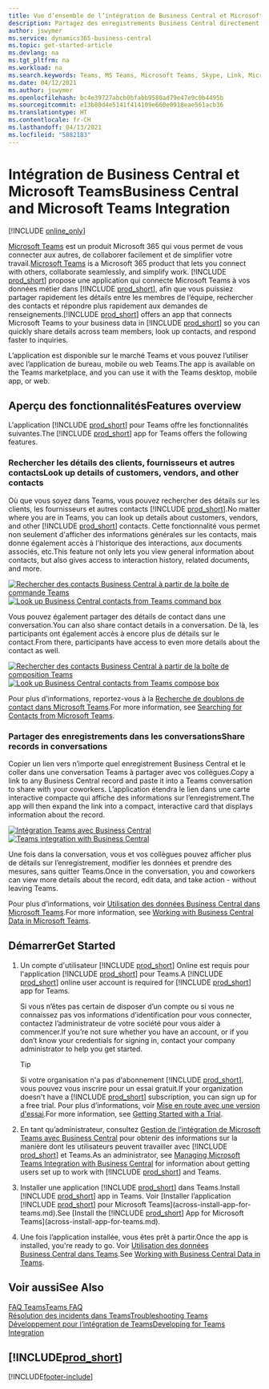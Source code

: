 ```yaml
---
title: Vue d’ensemble de l’intégration de Business Central et Microsoft Teams | Microsoft Docs
description: Partagez des enregistrements Business Central directement dans une conversation Teams.
author: jswymer
ms.service: dynamics365-business-central
ms.topic: get-started-article
ms.devlang: na
ms.tgt_pltfrm: na
ms.workload: na
ms.search.keywords: Teams, MS Teams, Microsoft Teams, Skype, Link, Microsoft 365, collaborate, collaboration, teamwork
ms.date: 04/12/2021
ms.author: jswymer
ms.openlocfilehash: bc4e39727abcb0bfabb9580ad79e47e9c0b4495b
ms.sourcegitcommit: e13b80d4e5141f414109e660e0918eae561acb36
ms.translationtype: HT
ms.contentlocale: fr-CH
ms.lasthandoff: 04/13/2021
ms.locfileid: "5882183"
---
```

# <a name="business-central-and-microsoft-teams-integration"></a><span data-ttu-id="aa34e-103">Intégration de Business Central et Microsoft Teams</span><span class="sxs-lookup"><span data-stu-id="aa34e-103">Business Central and Microsoft Teams Integration</span></span>

[!INCLUDE [online_only](includes/online_only.md)]

<span data-ttu-id="aa34e-104">[Microsoft Teams](https://www.microsoft.com/en-us/microsoft-365/microsoft-teams) est un produit Microsoft 365 qui vous permet de vous connecter aux autres, de collaborer facilement et de simplifier votre travail.</span><span class="sxs-lookup"><span data-stu-id="aa34e-104">[Microsoft Teams](https://www.microsoft.com/en-us/microsoft-365/microsoft-teams) is a Microsoft 365 product that lets you connect with others, collaborate seamlessly, and simplify work.</span></span> <span data-ttu-id="aa34e-105">[!INCLUDE [prod_short](includes/prod_short.md)] propose une application qui connecte Microsoft Teams à vos données métier dans [!INCLUDE [prod_short](includes/prod_short.md)], afin que vous puissiez partager rapidement les détails entre les membres de l’équipe, rechercher des contacts et répondre plus rapidement aux demandes de renseignements.</span><span class="sxs-lookup"><span data-stu-id="aa34e-105">[!INCLUDE [prod_short](includes/prod_short.md)] offers an app that connects Microsoft Teams to your business data in [!INCLUDE [prod_short](includes/prod_short.md)] so you can quickly share details across team members, look up contacts, and respond faster to inquiries.</span></span>

<span data-ttu-id="aa34e-106">L’application est disponible sur le marché Teams et vous pouvez l’utiliser avec l’application de bureau, mobile ou web Teams.</span><span class="sxs-lookup"><span data-stu-id="aa34e-106">The app is available on the Teams marketplace, and you can use it with the Teams desktop, mobile app, or web.</span></span>

## <a name="features-overview"></a><span data-ttu-id="aa34e-107">Aperçu des fonctionnalités</span><span class="sxs-lookup"><span data-stu-id="aa34e-107">Features overview</span></span>

<span data-ttu-id="aa34e-108">L'application [!INCLUDE [prod_short](includes/prod_short.md)] pour Teams offre les fonctionnalités suivantes.</span><span class="sxs-lookup"><span data-stu-id="aa34e-108">The [!INCLUDE [prod_short](includes/prod_short.md)] app for Teams offers the following features.</span></span>

### <a name="look-up-details-of-customers-vendors-and-other-contacts"></a><span data-ttu-id="aa34e-109">Rechercher les détails des clients, fournisseurs et autres contacts</span><span class="sxs-lookup"><span data-stu-id="aa34e-109">Look up details of customers, vendors, and other contacts</span></span>

<span data-ttu-id="aa34e-110">Où que vous soyez dans Teams, vous pouvez rechercher des détails sur les clients, les fournisseurs et autres contacts [!INCLUDE [prod_short](includes/prod_short.md)].</span><span class="sxs-lookup"><span data-stu-id="aa34e-110">No matter where you are in Teams, you can look up details about customers, vendors, and other [!INCLUDE [prod_short](includes/prod_short.md)] contacts.</span></span> <span data-ttu-id="aa34e-111">Cette fonctionnalité vous permet non seulement d'afficher des informations générales sur les contacts, mais donne également accès à l'historique des interactions, aux documents associés, etc.</span><span class="sxs-lookup"><span data-stu-id="aa34e-111">This feature not only lets you view general information about contacts, but also gives access to interaction history, related documents, and more.</span></span>

 <span data-ttu-id="aa34e-112">[![Rechercher des contacts Business Central à partir de la boîte de commande Teams](media/teams-contacts-overview.png)](media/teams-contacts-overview.png#lightbox)</span><span class="sxs-lookup"><span data-stu-id="aa34e-112">[![Look up Business Central contacts from Teams command box](media/teams-contacts-overview.png)](media/teams-contacts-overview.png#lightbox)</span></span>

<span data-ttu-id="aa34e-113">Vous pouvez également partager des détails de contact dans une conversation.</span><span class="sxs-lookup"><span data-stu-id="aa34e-113">You can also share contact details in a conversation.</span></span> <span data-ttu-id="aa34e-114">De là, les participants ont également accès à encore plus de détails sur le contact.</span><span class="sxs-lookup"><span data-stu-id="aa34e-114">From there, participants have access to even more details about the contact as well.</span></span>

 <span data-ttu-id="aa34e-115">[![Rechercher des contacts Business Central à partir de la boîte de composition Teams](media/teams-contacts.png)](media/teams-contacts.png#lightbox)</span><span class="sxs-lookup"><span data-stu-id="aa34e-115">[![Look up Business Central contacts from Teams compose box](media/teams-contacts.png)](media/teams-contacts.png#lightbox)</span></span>

<span data-ttu-id="aa34e-116">Pour plus d’informations, reportez-vous à la [Recherche de doublons de contact dans Microsoft Teams](across-search-contacts-teams.md).</span><span class="sxs-lookup"><span data-stu-id="aa34e-116">For more information, see [Searching for Contacts from Microsoft Teams](across-search-contacts-teams.md).</span></span>

### <a name="share-records-in-conversations"></a><span data-ttu-id="aa34e-117">Partager des enregistrements dans les conversations</span><span class="sxs-lookup"><span data-stu-id="aa34e-117">Share records in conversations</span></span>

<span data-ttu-id="aa34e-118">Copier un lien vers n’importe quel enregistrement Business Central et le coller dans une conversation Teams à partager avec vos collègues.</span><span class="sxs-lookup"><span data-stu-id="aa34e-118">Copy a link to any Business Central record and paste it into a Teams conversation to share with your coworkers.</span></span> <span data-ttu-id="aa34e-119">L’application étendra le lien dans une carte interactive compacte qui affiche des informations sur l’enregistrement.</span><span class="sxs-lookup"><span data-stu-id="aa34e-119">The app will then expand the link into a compact, interactive card that displays information about the record.</span></span>

<span data-ttu-id="aa34e-120">[![Intégration Teams avec Business Central](media/teams-intro-v3.png)](media/teams-intro-v3.png#lightbox)</span><span class="sxs-lookup"><span data-stu-id="aa34e-120">[![Teams integration with Business Central](media/teams-intro-v3.png)](media/teams-intro-v3.png#lightbox)</span></span>

<span data-ttu-id="aa34e-121">Une fois dans la conversation, vous et vos collègues pouvez afficher plus de détails sur l’enregistrement, modifier les données et prendre des mesures, sans quitter Teams.</span><span class="sxs-lookup"><span data-stu-id="aa34e-121">Once in the conversation, you and coworkers can view more details about the record, edit data, and take action - without leaving Teams.</span></span>

<span data-ttu-id="aa34e-122">Pour plus d’informations, voir [Utilisation des données Business Central dans Microsoft Teams](across-working-with-teams.md).</span><span class="sxs-lookup"><span data-stu-id="aa34e-122">For more information, see [Working with Business Central Data in Microsoft Teams](across-working-with-teams.md).</span></span>

## <a name="get-started"></a><span data-ttu-id="aa34e-123">Démarrer</span><span class="sxs-lookup"><span data-stu-id="aa34e-123">Get Started</span></span>

1. <span data-ttu-id="aa34e-124">Un compte d'utilisateur [!INCLUDE [prod_short](includes/prod_short.md)] Online est requis pour l'application [!INCLUDE [prod_short](includes/prod_short.md)] pour Teams.</span><span class="sxs-lookup"><span data-stu-id="aa34e-124">A [!INCLUDE [prod_short](includes/prod_short.md)] online user account is required for [!INCLUDE [prod_short](includes/prod_short.md)] app for Teams.</span></span>

    <span data-ttu-id="aa34e-125">Si vous n’êtes pas certain de disposer d’un compte ou si vous ne connaissez pas vos informations d’identification pour vous connecter, contactez l’administrateur de votre société pour vous aider à commencer.</span><span class="sxs-lookup"><span data-stu-id="aa34e-125">If you’re not sure whether you have an account, or if you don’t know your credentials for signing in, contact your company administrator to help you get started.</span></span>

    > [!TIP]
    > <span data-ttu-id="aa34e-126">Si votre organisation n'a pas d'abonnement [!INCLUDE [prod_short](includes/prod_short.md)], vous pouvez vous inscrire pour un essai gratuit.</span><span class="sxs-lookup"><span data-stu-id="aa34e-126">If your organization doesn't have a [!INCLUDE [prod_short](includes/prod_short.md)] subscription, you can sign up for a free trial.</span></span> <span data-ttu-id="aa34e-127">Pour plus d’informations, voir [Mise en route avec une version d'essai](across-preview.md#getting-started-with-a-trial).</span><span class="sxs-lookup"><span data-stu-id="aa34e-127">For more information, see [Getting Started with a Trial](across-preview.md#getting-started-with-a-trial).</span></span>

2. <span data-ttu-id="aa34e-128">En tant qu’administrateur, consultez [Gestion de l’intégration de Microsoft Teams avec Business Central](admin-teams-integration.md) pour obtenir des informations sur la manière dont les utilisateurs peuvent travailler avec [!INCLUDE [prod_short](includes/prod_short.md)] et Teams.</span><span class="sxs-lookup"><span data-stu-id="aa34e-128">As an administrator, see [Managing Microsoft Teams Integration with Business Central](admin-teams-integration.md) for information about getting users set up to work with [!INCLUDE [prod_short](includes/prod_short.md)] and Teams.</span></span>
3. <span data-ttu-id="aa34e-129">Installer une application [!INCLUDE [prod_short](includes/prod_short.md)] dans Teams.</span><span class="sxs-lookup"><span data-stu-id="aa34e-129">Install [!INCLUDE [prod_short](includes/prod_short.md)] app in Teams.</span></span> <span data-ttu-id="aa34e-130">Voir [Installer l’application [!INCLUDE [prod_short](includes/prod_short.md)] pour Microsoft Teams](across-install-app-for-teams.md).</span><span class="sxs-lookup"><span data-stu-id="aa34e-130">See [Install the [!INCLUDE [prod_short](includes/prod_short.md)] App for Microsoft Teams](across-install-app-for-teams.md).</span></span>
4. <span data-ttu-id="aa34e-131">Une fois l’application installée, vous êtes prêt à partir.</span><span class="sxs-lookup"><span data-stu-id="aa34e-131">Once the app is installed, you're ready to go.</span></span> <span data-ttu-id="aa34e-132">Voir [Utilisation des données Business Central dans Teams](across-working-with-teams.md).</span><span class="sxs-lookup"><span data-stu-id="aa34e-132">See [Working with Business Central Data in Teams](across-working-with-teams.md).</span></span> 

## <a name="see-also"></a><span data-ttu-id="aa34e-133">Voir aussi</span><span class="sxs-lookup"><span data-stu-id="aa34e-133">See Also</span></span>

[<span data-ttu-id="aa34e-134">FAQ Teams</span><span class="sxs-lookup"><span data-stu-id="aa34e-134">Teams FAQ</span></span>](teams-faq.md)  
[<span data-ttu-id="aa34e-135">Résolution des incidents dans Teams</span><span class="sxs-lookup"><span data-stu-id="aa34e-135">Troubleshooting Teams</span></span>](admin-teams-troubleshooting.md)  
[<span data-ttu-id="aa34e-136">Développement pour l’intégration de Teams</span><span class="sxs-lookup"><span data-stu-id="aa34e-136">Developing for Teams Integration</span></span>](/dynamics365/business-central/dev-itpro/developer/devenv-develop-for-teams)
  
## [!INCLUDE[prod_short](includes/free_trial_md.md)]  


[!INCLUDE[footer-include](includes/footer-banner.md)]